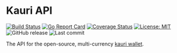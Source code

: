 # Kauri API

[![Build Status](https://travis-ci.org/Encrypt-S/kauri-api.svg?branch=v1.0.0-kauri)](https://travis-ci.org/Encrypt-S/kauri-api)
[![Go Report Card](https://goreportcard.com/badge/github.com/Encrypt-S/kauri-api)](https://goreportcard.com/report/github.com/Encrypt-S/kauri-api)
[![Coverage Status](https://coveralls.io/repos/github/Encrypt-S/kauri-api/badge.svg?branch=v1.0.0-kauri)](https://coveralls.io/github/Encrypt-S/kauri-api?branch=v1.0.0-kauri)
[![License: MIT](https://img.shields.io/badge/License-MIT-blue.svg)](https://opensource.org/licenses/MIT)
![GitHub release](https://img.shields.io/github/release/Encrypt-S/kauri-api.svg)
![Last commit](https://img.shields.io/github/last-commit/Encrypt-S/kauri-api.svg)

The API for the open-source, multi-currency [kauri wallet](https://github.com/Encrypt-S/kauri-wallet).
